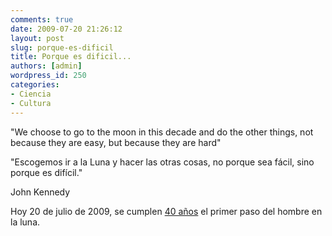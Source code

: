 ```yaml
---
comments: true
date: 2009-07-20 21:26:12
layout: post
slug: porque-es-dificil
title: Porque es dificil...
authors: [admin]
wordpress_id: 250
categories:
- Ciencia
- Cultura
---
```


"We choose to go to the moon in this decade and do the other things, not because they are easy, but because they are hard"

"Escogemos ir a la Luna y hacer las otras cosas, no porque sea fácil, sino porque es difícil."

John Kennedy


Hoy 20 de julio de 2009, se cumplen [40 años](http://wechoosethemoon.org/desde) el primer paso del hombre en la luna.



